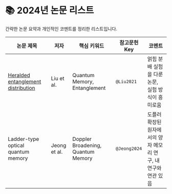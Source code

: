 # 📚 2024년 논문 리스트
간략한 논문 요약과 개인적인 코멘트를 정리한 리스트입니다.

| 논문 제목 | 저자 | 핵심 키워드 | 참고문헌 Key | 코멘트 |
|-----------|------|-------------|--------------|---------|
| [Heralded entanglement distribution](../detailed-reviews/Liu2021.md) | Liu et al. | Quantum Memory, Entanglement | `@Liu2021` | 얽힘 분배 실험을 다룬 논문, 실험 방식이 흥미로움 |
| Ladder-type optical quantum memory | Jeong et al. | Doppler Broadening, Quantum Memory | `@Jeong2024` | 도플러 확장된 원자에서의 양자 메모리 연구, 내 연구와 연관 있음 |
